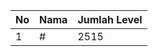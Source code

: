 | No | Nama            | Jumlah Level |
|----|-----------------|--------------|
| 1  | #    |    2515        |
